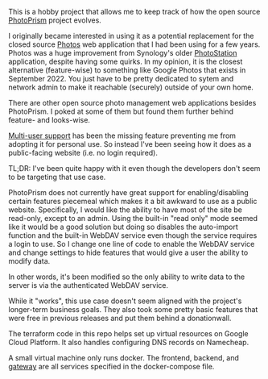 This is a hobby project that allows me to keep track of how the open source [PhotoPrism](https://github.com/photoprism/photoprism) project evolves.

I originally became interested in using it as a potential replacement for the closed source [Photos](https://www.synology.com/en-us/dsm/feature/photos) web application that I had been using for a few years. Photos was a huge improvement from Synology's older [PhotoStation](https://www.synology.com/en-us/dsm/feature/photo_station) application, despite having some quirks. In my opinion, it is the closest alternative (feature-wise) to something like Google Photos that exists in September 2022. You just have to be pretty dedicated to sytem and network admin to make it reachable (securely) outside of your own home.

There are other open source photo management web applications besides PhotoPrism. I poked at some of them but found them further behind feature- and looks-wise.

[Multi-user support](https://github.com/photoprism/photoprism/issues/98) has been the missing feature preventing me from adopting it for personal use. So instead I've been seeing how it does as a public-facing website (i.e. no login required).

TL;DR: I've been quite happy with it even though the developers don't seem to be targeting that use case.

PhotoPrism does not currently have great support for enabling/disabling certain features piecemeal which makes it a bit awkward to use as a public website. Specifically, I would like the ability to have most of the site be read-only, except to an admin. Using the built-in "read only" mode seemed like it would be a good solution but doing so disables the auto-import function and the built-in WebDAV service even though the service requires a login to use. So I change one line of code to enable the WebDAV service and change settings to hide features that would give a user the ability to modify data.

In other words, it's been modified so the only ability to write data to the server is via the authenticated WebDAV service.

While it "works", this use case doesn't seem aligned with the project's longer-term business goals. They also took some pretty basic features that were free in previous releases and put them behind a donationwall.

The terraform code in this repo helps set up virtual resources on Google Cloud Platform. It also handles configuring DNS records on Namecheap.

A small virtual machine only runs docker. The frontend, backend, and [gateway](https://github.com/linuxserver/docker-swag) are all services specified in the docker-compose file.
